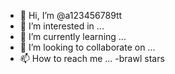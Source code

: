 - 👋 Hi, I’m @a123456789tt
- 👀 I’m interested in ...
- 🌱 I’m currently learning ...
- 💞️ I’m looking to collaborate on ...
- 📫 How to reach me ...
-brawl stars

<!---
a123456789tt/a123456789tt is a ✨ special ✨ repository because its `README.md` (this file) appears on your GitHub profile.
You can click the Preview link to take a look at your changes.
--->
